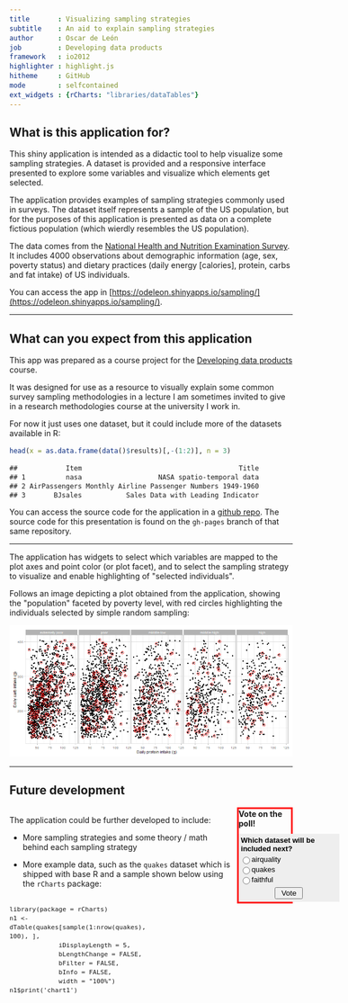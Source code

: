 ```yaml
---
title       : Visualizing sampling strategies
subtitle    : An aid to explain sampling strategies
author      : Oscar de León
job         : Developing data products
framework   : io2012
highlighter : highlight.js
hitheme     : GitHub 
mode        : selfcontained
ext_widgets : {rCharts: "libraries/dataTables"}
---
```


## What is this application for?

This shiny application is intended as a didactic tool to help visualize some sampling strategies. A dataset is provided and a responsive interface presented to explore some variables and visualize which elements get selected.

The application provides examples of sampling strategies commonly used in surveys. The dataset itself represents a sample of the US population, but for the purposes of this application is presented as data on a complete fictious population (which wierdly resembles the US population).

The data comes from the [National Health and Nutrition Examination Survey](http://wwwn.cdc.gov/nchs/nhanes/search/nhanes11_12.aspx). It includes 4000 observations about demographic information (age, sex, poverty status) and dietary practices (daily energy [calories], protein, carbs and fat intake) of US individuals.

You can access the app in [https://odeleon.shinyapps.io/sampling/](https://odeleon.shinyapps.io/sampling/).

---

## What can you expect from this application

This app was prepared as a course project for the [Developing data products](https://www.coursera.org/course/devdataprod) course.

It was designed for use as a resource to visually explain some common survey sampling methodologies in a lecture I am sometimes invited to give in a research methodologies course at the university I work in.

For now it just uses one dataset, but it could include more of the datasets available in R:


```r
head(x = as.data.frame(data()$results)[,-(1:2)], n = 3)
```

```
##            Item                                       Title
## 1          nasa                   NASA spatio-temporal data
## 2 AirPassengers Monthly Airline Passenger Numbers 1949-1960
## 3       BJsales           Sales Data with Leading Indicator
```


You can access the source code for the application in a [github repo](https://github.com/odeleongt/sampling_shinyapp). The source code for this presentation is found on the `gh-pages` branch of that same repository.


---

The application has widgets to select which variables are mapped to the plot axes and point color (or plot facet), and to select the sampling strategy to visualize and enable highlighting of "selected individuals".

Follows an image depicting a plot obtained from the application, showing the "population" faceted by poverty level, with red circles highlighting the individuals selected by simple random sampling:

![Example plot](./content/example.png)

---

## Future development

<div style='float:left;width:78%;'>


<p>The application could be further developed to include:</p>

<ul>
<li><p>More sampling strategies and some theory / math behind each sampling strategy</p></li>
<li><p>More example data, such as the <code>quakes</code> dataset which is shipped with base R and a sample shown below using the <code>rCharts</code> package:</p></li>
</ul>

</div>
<div style='float:right;width:18.5%;border:3px solid red;'>
<b>Vote on the poll!</b><div style='height:10px'></div>

<form method="post" action="http://poll.pollcode.com/62814758"> <div style="background-color:#EEEEEE;padding:2px;width:175px;font-family:Arial;font-size:small;color:#000000;"> <div style="padding:2px 0px 4px 2px;"><strong><b>Which dataset will be included next?</b></strong></div>  <input type="radio" name="answer" value="1" id="answer628147581" style="float:left;" /> <label for="answer628147581" style="float:left;width:150px;">airquality</label> <div style="clear:both;height:2px;"></div>  <input type="radio" name="answer" value="2" id="answer628147582" style="float:left;" /> <label for="answer628147582" style="float:left;width:150px;">quakes</label> <div style="clear:both;height:2px;"></div>  <input type="radio" name="answer" value="3" id="answer628147583" style="float:left;" /> <label for="answer628147583" style="float:left;width:150px;">faithful</label> <div style="clear:both;height:2px;"></div>  <div align="center" style="padding:3px;"> <input type="submit" value=" Vote "> </div>  </div></form>

</div>


</div>
<div style='float:left;width:51%;'>

<pre><code style='font-size: 80%;'>library(package = rCharts)
n1 &lt;- dTable(quakes[sample(1:nrow(quakes), 100), ],
             iDisplayLength = 5,
             bLengthChange = FALSE,
             bFilter = FALSE,
             bInfo = FALSE,
             width = &quot;100%&quot;)
n1$print(&#39;chart1&#39;)
</code></pre>
</div>
<div style='float:right;width:45%;'>




<table id = 'chart1' class = 'rChart datatables'></table>
<script type="text/javascript" charset="utf-8">
  var chartParamschart1 = {
 "dom": "chart1",
"width":    800,
"height":    400,
"table": {
 "aaData": [
 [
 -10.97,
166.26,
180,
   4.7,
26 
],
[
 -21.56,
183.23,
271,
   4.4,
36 
],
[
  -18.4,
 183.4,
343,
   4.1,
10 
],
[
 -23.54,
179.93,
574,
     4,
12 
],
[
 -23.49,
180.06,
530,
     4,
23 
],
[
 -28.23,
182.68,
74,
   4.4,
20 
],
[
 -13.82,
172.38,
613,
     5,
61 
],
[
 -17.97,
181.66,
626,
   4.1,
19 
],
[
 -16.45,
167.54,
125,
   4.6,
18 
],
[
 -18.54,
168.93,
100,
   4.4,
17 
],
[
 -12.16,
167.03,
264,
   4.4,
14 
],
[
  -27.6,
 182.4,
61,
   4.6,
11 
],
[
 -18.19,
181.74,
616,
   4.3,
17 
],
[
 -15.24,
185.11,
262,
   4.9,
56 
],
[
 -14.28,
167.26,
211,
   5.1,
51 
],
[
 -30.04,
 181.2,
49,
   4.8,
20 
],
[
 -12.84,
166.78,
150,
   4.9,
35 
],
[
 -12.85,
165.67,
75,
   4.4,
30 
],
[
 -21.35,
170.04,
56,
     5,
22 
],
[
 -27.98,
181.96,
53,
   5.2,
89 
],
[
    -26,
182.12,
205,
   5.6,
98 
],
[
 -17.74,
181.25,
559,
   4.1,
16 
],
[
 -14.32,
167.33,
204,
     5,
49 
],
[
 -20.36,
181.19,
637,
   4.2,
23 
],
[
 -24.39,
178.98,
562,
   4.5,
30 
],
[
  -13.9,
167.18,
221,
   4.2,
21 
],
[
 -25.59,
180.02,
485,
   4.9,
48 
],
[
 -30.69,
 182.1,
62,
   4.9,
25 
],
[
 -21.18,
180.92,
619,
   4.5,
18 
],
[
 -18.07,
181.54,
546,
   4.3,
28 
],
[
 -11.76,
165.96,
45,
   4.4,
51 
],
[
 -34.89,
 180.6,
42,
   4.4,
25 
],
[
 -17.66,
 181.4,
585,
   4.1,
17 
],
[
 -30.01,
 180.8,
286,
   4.8,
43 
],
[
 -34.12,
181.75,
75,
   4.7,
41 
],
[
 -28.15,
 183.4,
57,
     5,
32 
],
[
  -19.7,
182.44,
397,
     4,
12 
],
[
 -23.47,
180.24,
511,
   4.8,
37 
],
[
 -17.94,
181.51,
601,
     4,
16 
],
[
 -16.65,
185.51,
218,
     5,
52 
],
[
 -18.55,
182.23,
563,
     4,
17 
],
[
  -17.7,
   185,
383,
     4,
10 
],
[
 -20.64,
182.02,
497,
   5.2,
64 
],
[
 -20.47,
185.68,
93,
   5.4,
85 
],
[
 -23.19,
 182.8,
237,
   4.3,
18 
],
[
 -27.17,
183.68,
44,
   4.8,
27 
],
[
 -20.97,
181.47,
582,
   4.5,
25 
],
[
 -19.06,
169.01,
158,
   4.4,
10 
],
[
 -12.93,
169.52,
663,
   4.4,
30 
],
[
    -16,
182.82,
431,
   4.4,
16 
],
[
 -33.29,
 181.3,
60,
   4.7,
33 
],
[
 -22.36,
171.65,
130,
   4.6,
39 
],
[
 -13.44,
166.53,
44,
   4.7,
27 
],
[
 -12.34,
167.43,
50,
   5.1,
47 
],
[
    -23,
 170.7,
43,
   4.9,
20 
],
[
  -17.8,
 181.2,
530,
     4,
15 
],
[
  -26.6,
182.77,
119,
   4.5,
29 
],
[
 -11.37,
166.55,
188,
   4.7,
24 
],
[
 -20.08,
182.74,
298,
   4.5,
33 
],
[
  -17.7,
 188.1,
45,
   4.2,
10 
],
[
 -19.64,
 169.5,
204,
   4.6,
35 
],
[
 -13.65,
166.66,
71,
   4.9,
52 
],
[
 -15.94,
184.95,
306,
   4.3,
11 
],
[
 -23.46,
180.17,
541,
   4.6,
32 
],
[
 -21.33,
180.69,
636,
   4.6,
29 
],
[
 -17.95,
181.65,
619,
   4.3,
26 
],
[
 -18.94,
182.43,
566,
   4.3,
20 
],
[
 -16.24,
167.95,
188,
   5.1,
68 
],
[
 -19.13,
184.97,
210,
   4.1,
22 
],
[
 -25.46,
179.98,
479,
   4.5,
27 
],
[
 -18.12,
181.88,
649,
   5.4,
88 
],
[
 -18.05,
180.86,
632,
   4.4,
15 
],
[
  -27.6,
 182.1,
154,
   4.6,
22 
],
[
 -21.56,
 185.5,
47,
   4.5,
29 
],
[
 -17.67,
187.09,
45,
   4.9,
62 
],
[
 -15.28,
185.98,
162,
   4.4,
36 
],
[
 -19.02,
184.23,
270,
   5.1,
72 
],
[
 -19.57,
182.38,
579,
   4.6,
38 
],
[
 -17.99,
181.57,
579,
   4.9,
49 
],
[
 -15.96,
166.69,
150,
   4.2,
20 
],
[
  -20.9,
181.51,
548,
   4.7,
32 
],
[
 -22.42,
 171.4,
86,
   4.7,
33 
],
[
 -12.28,
167.06,
248,
   4.7,
35 
],
[
 -23.11,
179.15,
564,
   4.7,
17 
],
[
 -19.45,
184.48,
246,
   4.3,
15 
],
[
  -23.7,
184.13,
51,
   4.8,
27 
],
[
  -20.1,
 184.4,
186,
   4.2,
10 
],
[
 -15.43,
185.19,
249,
     4,
11 
],
[
 -19.92,
183.91,
264,
   4.2,
23 
],
[
  -19.6,
184.53,
199,
   4.3,
21 
],
[
 -20.61,
 182.6,
488,
   4.6,
12 
],
[
  -11.7,
 166.3,
139,
   4.2,
15 
],
[
 -12.57,
166.72,
137,
   4.3,
20 
],
[
 -21.58,
 181.9,
409,
   4.4,
19 
],
[
 -18.07,
181.58,
603,
     5,
65 
],
[
 -22.28,
183.52,
90,
   4.7,
19 
],
[
 -21.31,
180.84,
586,
   4.5,
17 
],
[
 -15.83,
182.51,
423,
   4.2,
21 
],
[
 -17.72,
181.42,
565,
   5.3,
89 
],
[
 -21.75,
180.67,
595,
   4.6,
30 
] 
],
"aoColumns": [
 {
 "sTitle": "lat" 
},
{
 "sTitle": "long" 
},
{
 "sTitle": "depth" 
},
{
 "sTitle": "mag" 
},
{
 "sTitle": "stations" 
} 
],
"iDisplayLength":      5,
"bLengthChange": false,
"bFilter": false,
"bInfo": false,
"width": "100%" 
},
"id": "chart1" 
}
  $('#' + chartParamschart1.id).removeClass("rChart")

  $(document).ready(function() {
		drawDataTable(chartParamschart1)
	});
  function drawDataTable(chartParams){
    var dTable = $('#' + chartParams.dom).dataTable(
      chartParams.table
    );
    //first use rCharts width
  	$('#'+chartParams.id+"_wrapper").css("width",chartParams.width)  
		$('#'+chartParams.id+"_wrapper").css("width",chartParams.table.width)
    
    //then if specified change to table width
    $('#'+chartParams.id+"_wrapper").css("margin-left", "auto");
    $('#'+chartParams.id+"_wrapper").css("margin-right", "auto");
		dTable.fnAdjustColumnSizing();
  }
		
</script>

